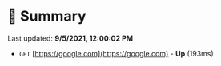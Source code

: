 # 📖 Summary
Last updated: **9/5/2021, 12:00:02 PM**

- `GET` [https://google.com](https://google.com) - **Up** (193ms)
